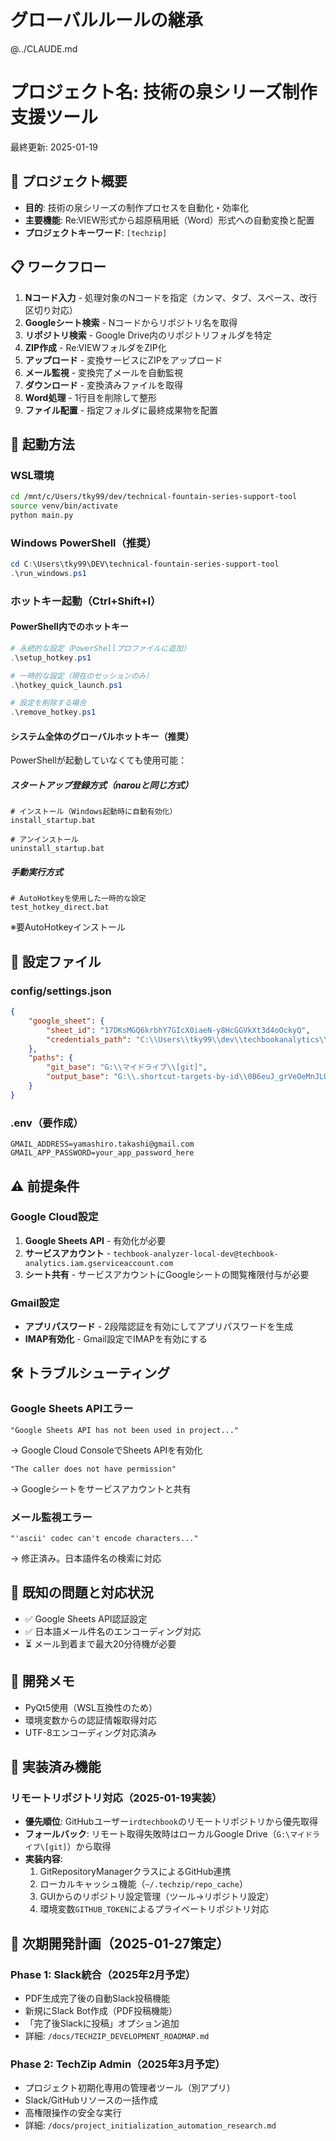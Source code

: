 # グローバルルールの継承
@../CLAUDE.md

# プロジェクト名: 技術の泉シリーズ制作支援ツール
最終更新: 2025-01-19

## 🎯 プロジェクト概要
- **目的**: 技術の泉シリーズの制作プロセスを自動化・効率化
- **主要機能**: Re:VIEW形式から超原稿用紙（Word）形式への自動変換と配置
- **プロジェクトキーワード**: `[techzip]`

## 📋 ワークフロー
1. **Nコード入力** - 処理対象のNコードを指定（カンマ、タブ、スペース、改行区切り対応）
2. **Googleシート検索** - Nコードからリポジトリ名を取得
3. **リポジトリ検索** - Google Drive内のリポジトリフォルダを特定
4. **ZIP作成** - Re:VIEWフォルダをZIP化
5. **アップロード** - 変換サービスにZIPをアップロード
6. **メール監視** - 変換完了メールを自動監視
7. **ダウンロード** - 変換済みファイルを取得
8. **Word処理** - 1行目を削除して整形
9. **ファイル配置** - 指定フォルダに最終成果物を配置

## 🚀 起動方法

### WSL環境
```bash
cd /mnt/c/Users/tky99/dev/technical-fountain-series-support-tool
source venv/bin/activate
python main.py
```

### Windows PowerShell（推奨）
```powershell
cd C:\Users\tky99\DEV\technical-fountain-series-support-tool
.\run_windows.ps1
```

### ホットキー起動（Ctrl+Shift+I）

#### PowerShell内でのホットキー
```powershell
# 永続的な設定（PowerShellプロファイルに追加）
.\setup_hotkey.ps1

# 一時的な設定（現在のセッションのみ）
.\hotkey_quick_launch.ps1

# 設定を削除する場合
.\remove_hotkey.ps1
```

#### システム全体のグローバルホットキー（推奨）
PowerShellが起動していなくても使用可能：

##### スタートアップ登録方式（narouと同じ方式）
```batch
# インストール（Windows起動時に自動有効化）
install_startup.bat

# アンインストール
uninstall_startup.bat
```

##### 手動実行方式
```batch
# AutoHotkeyを使用した一時的な設定
test_hotkey_direct.bat
```
※要AutoHotkeyインストール

## 🔧 設定ファイル

### config/settings.json
```json
{
    "google_sheet": {
        "sheet_id": "17DKsMGQ6krbhY7GIcX0iaeN-y8HcGGVkXt3d4oOckyQ",
        "credentials_path": "C:\\Users\\tky99\\dev\\techbookanalytics\\config\\techbook-analytics-aa03914c6639.json"
    },
    "paths": {
        "git_base": "G:\\マイドライブ\\[git]",
        "output_base": "G:\\.shortcut-targets-by-id\\0B6euJ_grVeOeMnJLU1IyUWgxeWM\\NP-IRD"
    }
}
```

### .env（要作成）
```
GMAIL_ADDRESS=yamashiro.takashi@gmail.com
GMAIL_APP_PASSWORD=your_app_password_here
```

## ⚠️ 前提条件

### Google Cloud設定
1. **Google Sheets API** - 有効化が必要
2. **サービスアカウント** - `techbook-analyzer-local-dev@techbook-analytics.iam.gserviceaccount.com`
3. **シート共有** - サービスアカウントにGoogleシートの閲覧権限付与が必要

### Gmail設定
- **アプリパスワード** - 2段階認証を有効にしてアプリパスワードを生成
- **IMAP有効化** - Gmail設定でIMAPを有効にする

## 🛠️ トラブルシューティング

### Google Sheets APIエラー
```
"Google Sheets API has not been used in project..."
```
→ Google Cloud ConsoleでSheets APIを有効化

```
"The caller does not have permission"
```
→ Googleシートをサービスアカウントと共有

### メール監視エラー
```
"'ascii' codec can't encode characters..."
```
→ 修正済み。日本語件名の検索に対応

## 📝 既知の問題と対応状況
- ✅ Google Sheets API認証設定
- ✅ 日本語メール件名のエンコーディング対応
- ⏳ メール到着まで最大20分待機が必要

## 🔄 開発メモ
- PyQt5使用（WSL互換性のため）
- 環境変数からの認証情報取得対応
- UTF-8エンコーディング対応済み

## 🚧 実装済み機能
### リモートリポジトリ対応（2025-01-19実装）
- **優先順位**: GitHubユーザー`irdtechbook`のリモートリポジトリから優先取得
- **フォールバック**: リモート取得失敗時はローカルGoogle Drive（`G:\マイドライブ\[git]`）から取得
- **実装内容**: 
  1. GitRepositoryManagerクラスによるGitHub連携
  2. ローカルキャッシュ機能（`~/.techzip/repo_cache`）
  3. GUIからのリポジトリ設定管理（ツール→リポジトリ設定）
  4. 環境変数`GITHUB_TOKEN`によるプライベートリポジトリ対応

## 🎯 次期開発計画（2025-01-27策定）

### Phase 1: Slack統合（2025年2月予定）
- PDF生成完了後の自動Slack投稿機能
- 新規にSlack Bot作成（PDF投稿機能）
- 「完了後Slackに投稿」オプション追加
- 詳細: `/docs/TECHZIP_DEVELOPMENT_ROADMAP.md`

### Phase 2: TechZip Admin（2025年3月予定）
- プロジェクト初期化専用の管理者ツール（別アプリ）
- Slack/GitHubリソースの一括作成
- 高権限操作の安全な実行
- 詳細: `/docs/project_initialization_automation_research.md`